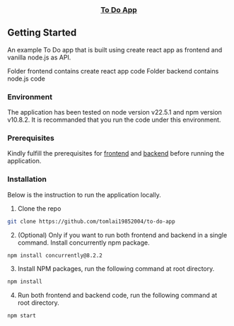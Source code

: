 <div align="center">
    <a href="https://github.com/tomlai19852004/to-do-app">
        <h3 align="center">To Do App</h3>
    </a>
</div>


<!-- GETTING STARTED -->
## Getting Started
An example To Do app that is built using create react app as frontend and vanilla node.js as API.

Folder frontend contains create react app code
Folder backend contains node.js code

### Environment
The application has been tested on node version v22.5.1 and npm version v10.8.2. It is recommanded that you run the code under this environment.

### Prerequisites
Kindly fulfill the prerequisites for <a href="https://github.com/tomlai19852004/to-do-app/blob/main/frontend/README.md">frontend</a> and <a href="https://github.com/tomlai19852004/to-do-app/blob/main/backend/README.md">backend</a> before running the application.

### Installation
Below is the instruction to run the application locally.

1. Clone the repo
```sh
git clone https://github.com/tomlai19852004/to-do-app
```
2. (Optional) Only if you want to run both frontend and backend in a single command. Install concurrently npm package. 
```sh
npm install concurrently@8.2.2
```
3. Install NPM packages, run the following command at root directory.
```sh
npm install
```
4. Run both frontend and backend code, run the following command at root directory.
```sh
npm start
```